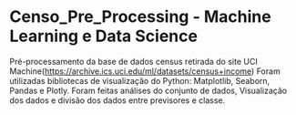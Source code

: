 # Censo_Pre_Processing - Machine Learning e Data Science

Pré-processamento da base de dados census retirada do site UCI Machine(https://archive.ics.uci.edu/ml/datasets/census+income) Foram utilizadas bibliotecas de visualização do Python:
Matplotlib, Seaborn, Pandas e Plotly. Foram feitas análises do conjunto de dados, Visualização dos dados e divisão dos dados entre previsores e classe.
